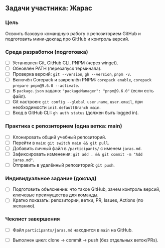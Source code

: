 ## Задачи участника: Жарас

### Цель
Освоить базовую командную работу с репозиторием GitHub и подготовить мини-доклад про GitHub и контроль версий.

### Среда разработки (подготовка)
- [ ] Установлен Git, GitHub CLI, PNPM (через winget).
- [ ] Обновлён PATH (перезапуск терминала).
- [ ] Проверка версий: `git --version`, `gh --version`, `pnpm -v`.
- [ ] Включён Corepack и закреплён PNPM: `corepack enable`, `corepack prepare pnpm@9.6.0 --activate`.
- [ ] В `package.json` задано: `"packageManager": "pnpm@9.6.0"` (если есть файл).
- [ ] Git настроен: `git config --global user.name`, `user.email`, при необходимости `init.defaultBranch main`.
- [ ] Вход в GitHub CLI: `gh auth status` (должен быть logged in).

### Практика с репозиторием (одна ветка: main)
- [ ] Клонировать общий учебный репозиторий.
- [ ] Перейти в `main`: `git switch main && git pull`.
- [ ] Добавить личный файл в `/participants/` с именем `jaras.md`.
- [ ] Зафиксировать изменения: `git add . && git commit -m "Add jaras.md"`.
- [ ] Отправить в удалённый репозиторий: `git push`.

### Индивидуальное задание (доклад)
- [ ] Подготовить объяснение: что такое GitHub, зачем контроль версий, ключевые преимущества для команды.
- [ ] Кратко показать: репозитории, ветки, PR, Issues, Actions (по желанию).

### Чеклист завершения
- [ ] Файл `participants/jaras.md` находится в `main` на GitHub.
- [ ] Выполнен цикл: clone → commit → push (без отдельных веток/PRs).


